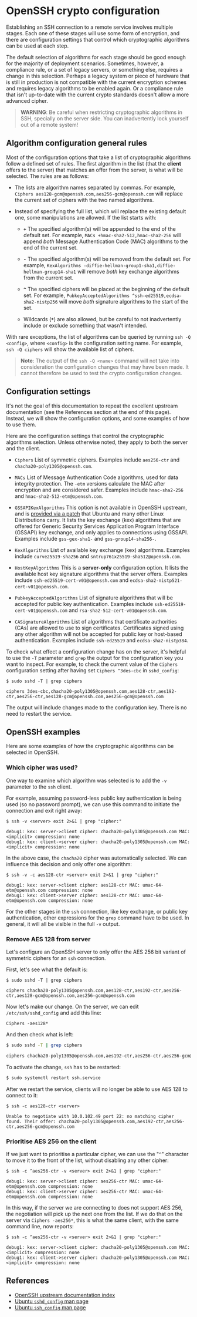 # OpenSSH crypto configuration

Establishing an SSH connection to a remote service involves multiple stages. Each one of these stages will use some form of encryption, and there are configuration settings that control which cryptographic algorithms can be used at each step.

The default selection of algorithms for each stage should be good enough for the majority of deployment scenarios. Sometimes, however, a compliance rule, or a set of legacy servers, or something else, requires a change in this selection. Perhaps a legacy system or piece of hardware that is still in production is not compatible with the current encryption schemes and requires legacy algorithms to be enabled again. Or a compliance rule that isn't up-to-date with the current crypto standards doesn't allow a more advanced cipher.

> **WARNING**:
> Be careful when restricting cryptographic algorithms in SSH, specially on the server side. You can inadvertently lock yourself out of a remote system!

## Algorithm configuration general rules

Most of the configuration options that take a list of cryptographic algorithms follow a defined set of rules. The first algorithm in the list (that the **client** offers to the server) that matches an offer from the server, is what will be selected. The rules are as follows:

* The lists are algorithm names separated by commas. For example, `Ciphers aes128-gcm@openssh.com,aes256-gcm@openssh.com` will replace the current set of ciphers with the two named algorithms.

* Instead of specifying the full list, which will replace the existing default one, some manipulations are allowed. If the list starts with:

  * **`+`**
     The specified algorithm(s) will be appended to the end of the default set. For example, `MACs +hmac-sha2-512,hmac-sha2-256` will append *both* Message Authentication Code (MAC) algorithms to the end of the current set.

  * **`-`**
     The specified algorithm(s) will be removed from the default set. For example, `KexAlgorithms -diffie-hellman-group1-sha1,diffie-hellman-group14-sha1` will remove *both* key exchange algorithms from the current set.

  * **`^`**
     The specified ciphers will be placed at the beginning of the default set. For example, `PubkeyAcceptedAlgorithms ^ssh-ed25519,ecdsa-sha2-nistp256` will move *both* signature algorithms to the start of the set.
  
  * Wildcards (**`*`**) are also allowed, but be careful to not inadvertently include or exclude something that wasn't intended.

With rare exceptions, the list of algorithms can be queried by running `ssh -Q <config>`, where `<config>` is the configuration setting name. For example, `ssh -Q ciphers` will show the available list of ciphers.

> **Note**:
> The output of the `ssh -Q <name>` command will not take into consideration the configuration changes that may have been made. It cannot therefore be used to test the crypto configuration changes.

## Configuration settings

It's not the goal of this documentation to repeat the excellent upstream documentation (see the References section at the end of this page). Instead, we will show the configuration options, and some examples of how to use them.

Here are the configuration settings that control the cryptographic algorithms selection. Unless otherwise noted, they apply to both the server and the client.

* `Ciphers`
    List of symmetric ciphers. Examples include `aes256-ctr` and `chacha20-poly1305@openssh.com`.

* `MACs`
    List of Message Authentication Code algorithms, used for data integrity protection. The `-etm` versions calculate the MAC after encryption and are considered safer. Examples include `hmac-sha2-256` and `hmac-sha2-512-etm@openssh.com`.

* `GSSAPIKexAlgorithms`
    This option is not available in OpenSSH upstream, and is [provided via a patch](https://git.launchpad.net/ubuntu/+source/openssh/tree/debian/patches/gssapi.patch?h=applied/ubuntu/jammy-devel) that Ubuntu and many other Linux Distributions carry. It lists the key exchange (kex) algorithms that are offered for Generic Security Services Application Program Interface (GSSAPI) key exchange, and only applies to connections using GSSAPI. Examples include `gss-gex-sha1-` and `gss-group14-sha256-`.

* `KexAlgorithms`
    List of available key exchange (kex) algorithms. Examples include `curve25519-sha256` and `sntrup761x25519-sha512@openssh.com`.

* `HostKeyAlgorithms`
    This is a **server-only** configuration option. It lists the available host key signature algorithms that the server offers. Examples include `ssh-ed25519-cert-v01@openssh.com` and `ecdsa-sha2-nistp521-cert-v01@openssh.com`.

* `PubkeyAcceptedAlgorithms`
    List of signature algorithms that will be accepted for public key authentication. Examples include `ssh-ed25519-cert-v01@openssh.com` and `rsa-sha2-512-cert-v01@openssh.com`.

* `CASignatureAlgorithms`
    List of algorithms that certificate authorities (CAs) are allowed to use to sign certificates. Certificates signed using any other algorithm will not be accepted for public key or host-based authentication. Examples include `ssh-ed25519` and `ecdsa-sha2-nistp384`.

To check what effect a configuration change has on the server, it's helpful to use the `-T` parameter and `grep` the output for the configuration key you want to inspect. For example, to check the current value of the `Ciphers` configuration setting after having set `Ciphers ^3des-cbc` in `sshd_config`:

```console
$ sudo sshd -T | grep ciphers

ciphers 3des-cbc,chacha20-poly1305@openssh.com,aes128-ctr,aes192-ctr,aes256-ctr,aes128-gcm@openssh.com,aes256-gcm@openssh.com
```

The output will include changes made to the configuration key. There is no need to restart the service.
    
## OpenSSH examples

Here are some examples of how the cryptographic algorithms can be selected in OpenSSH.

### Which cipher was used?

One way to examine which algorithm was selected is to add the `-v` parameter to the `ssh` client.

For example, assuming password-less public key authentication is being used (so no password prompt), we can use this command to initiate the connection and exit right away:

```console
$ ssh -v <server> exit 2>&1 | grep "cipher:"

debug1: kex: server->client cipher: chacha20-poly1305@openssh.com MAC: <implicit> compression: none
debug1: kex: client->server cipher: chacha20-poly1305@openssh.com MAC: <implicit> compression: none
```

In the above case, the `chacha20` cipher was automatically selected. We can influence this decision and only offer one algorithm:

```console
$ ssh -v -c aes128-ctr <server> exit 2>&1 | grep "cipher:"

debug1: kex: server->client cipher: aes128-ctr MAC: umac-64-etm@openssh.com compression: none
debug1: kex: client->server cipher: aes128-ctr MAC: umac-64-etm@openssh.com compression: none
```

For the other stages in the `ssh` connection, like key exchange, or public key authentication, other expressions for the `grep` command have to be used. In general, it will all be visible in the full `-v` output.

### Remove AES 128 from server

Let's configure an OpenSSH server to only offer the AES 256 bit variant of symmetric ciphers for an `ssh` connection.

First, let's see what the default is:

```console
$ sudo sshd -T | grep ciphers

ciphers chacha20-poly1305@openssh.com,aes128-ctr,aes192-ctr,aes256-ctr,aes128-gcm@openssh.com,aes256-gcm@openssh.com
```

Now let's make our change. On the server, we can edit `/etc/ssh/sshd_config` and add this line:

```text
Ciphers -aes128*
```

And then check what is left:

```bash
$ sudo sshd -T | grep ciphers

ciphers chacha20-poly1305@openssh.com,aes192-ctr,aes256-ctr,aes256-gcm@openssh.com
```

To activate the change, `ssh` has to be restarted:

```bash
$ sudo systemctl restart ssh.service
```

After we restart the service, clients will no longer be able to use AES 128 to connect to it:

```console
$ ssh -c aes128-ctr <server>

Unable to negotiate with 10.0.102.49 port 22: no matching cipher found. Their offer: chacha20-poly1305@openssh.com,aes192-ctr,aes256-ctr,aes256-gcm@openssh.com
```

### Prioritise AES 256 on the client

If we just want to prioritise a particular cipher, we can use the "`^`" character to move it to the front of the list, without disabling any other cipher:

```console
$ ssh -c ^aes256-ctr -v <server> exit 2>&1 | grep "cipher:"

debug1: kex: server->client cipher: aes256-ctr MAC: umac-64-etm@openssh.com compression: none
debug1: kex: client->server cipher: aes256-ctr MAC: umac-64-etm@openssh.com compression: none
```

In this way, if the server we are connecting to does not support AES 256, the negotiation will pick up the next one from the list. If we do that on the server via `Ciphers -aes256*`, this is what the same client, with the same command line, now reports:

```console
$ ssh -c ^aes256-ctr -v <server> exit 2>&1 | grep "cipher:"

debug1: kex: server->client cipher: chacha20-poly1305@openssh.com MAC: <implicit> compression: none
debug1: kex: client->server cipher: chacha20-poly1305@openssh.com MAC: <implicit> compression: none
```

## References

* [OpenSSH upstream documentation index](https://www.openssh.com/manual.html)
* [Ubuntu `sshd_config` man page](https://manpages.ubuntu.com/manpages/jammy/man5/sshd_config.5.html)
* [Ubuntu `ssh_config` man page](https://manpages.ubuntu.com/manpages/jammy/man5/ssh_config.5.html)
